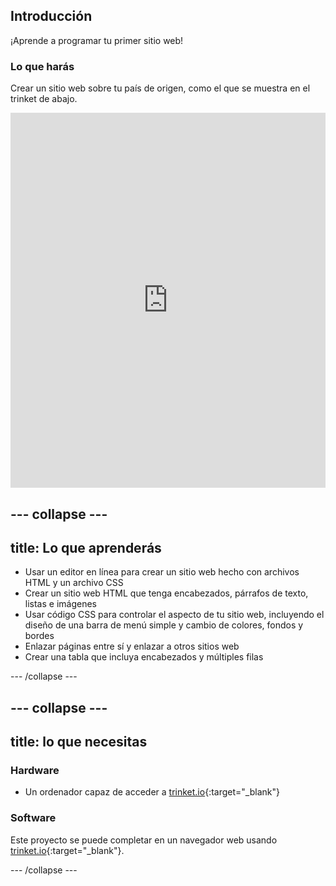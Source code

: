 ## Introducción

¡Aprende a programar tu primer sitio web!

### Lo que harás

Crear un sitio web sobre tu país de origen, como el que se muestra en el trinket de abajo.

<div class="scratch-preview">
  <iframe src="https://trinket.io/embed/html/8d5e6e8aad" width="100%" height="600" frameborder="0" marginwidth="0" marginheight="0" allowfullscreen></iframe>
</div>

## \--- collapse \---

## title: Lo que aprenderás

+ Usar un editor en línea para crear un sitio web hecho con archivos HTML y un archivo CSS
+ Crear un sitio web HTML que tenga encabezados, párrafos de texto, listas e imágenes
+ Usar código CSS para controlar el aspecto de tu sitio web, incluyendo el diseño de una barra de menú simple y cambio de colores, fondos y bordes
+ Enlazar páginas entre sí y enlazar a otros sitios web
+ Crear una tabla que incluya encabezados y múltiples filas

\--- /collapse \---

## \--- collapse \---

## title: lo que necesitas

### Hardware

+ Un ordenador capaz de acceder a [trinket.io](https://trinket.io){:target="_blank"}

### Software

Este proyecto se puede completar en un navegador web usando [trinket.io](https://trinket.io){:target="_blank"}.

\--- /collapse \---